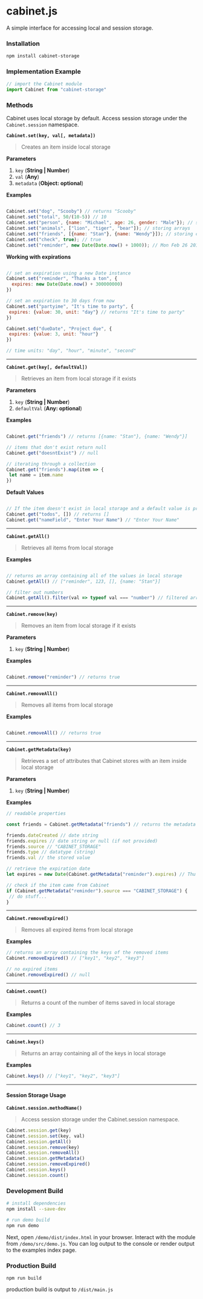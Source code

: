 # cabinet.js
A simple interface for accessing local and session storage.

### Installation
```bash
npm install cabinet-storage
```

### Implementation Example
```js
// import the Cabinet module
import Cabinet from "cabinet-storage"
```

### Methods

Cabinet uses local storage by default. Access session storage under the `Cabinet.session` namespace.

**```Cabinet.set(key, val[, metadata])```**

> Creates an item inside local storage

**Parameters**
1. `key` (**String | Number**)
2. `val` (**Any**)
3. `metadata` (**Object: optional**)

**Examples**

```js

Cabinet.set("dog", "Scooby") // returns "Scooby"
Cabinet.set("total", 50/(10-5)) // 10
Cabinet.set("person", {name: "Michael", age: 26, gender: "Male"}); // storing objects
Cabinet.set("animals", ["lion", "tiger", "bear"]); // storing arrays
Cabinet.set("friends", [{name: "Stan"}, {name: "Wendy"}]); // storing collection
Cabinet.set("check", true); // true
Cabinet.set("reminder", new Date(Date.now() + 1000)); // Mon Feb 26 2018 21:47:15 GMT-0800 (Pacific Standard Time)

```
**Working with expirations**

```js

// set an expiration using a new Date instance
Cabinet.set("reminder", "Thanks a ton", {
  expires: new Date(Date.now() + 300000000)
})

// set an expiration to 30 days from now
Cabinet.set("partyime", "It's time to party", {
 expires: {value: 30, unit: "day"} // returns "It's time to party"
})

Cabinet.set("dueDate", "Project due", {
 expires: {value: 3, unit: "hour"}
})

// time units: "day", "hour", "minute", "second"

```

- - -

**```Cabinet.get(key[, defaultVal])```**

> Retrieves an item from local storage if it exists

**Parameters**
1. `key` (**String | Number**)
2. `defaultVal` (**Any: optional**)

**Examples**

```js

Cabinet.get("friends") // returns [{name: "Stan"}, {name: "Wendy"}]

// items that don't exist return null
Cabinet.get("doesntExist") // null

// iterating through a collection
Cabinet.get("friends").map(item => {
 let name = item.name
})

```

**Default Values**

```js

// If the item doesn't exist in local storage and a default value is provided, Cabinet will call the set method
Cabinet.get("todos", []) // returns []
Cabinet.get("nameField", "Enter Your Name") // "Enter Your Name"

```

- - -

**```Cabinet.getAll()```**

> Retrieves all items from local storage

**Examples**

```js

// returns an array containing all of the values in local storage
Cabinet.getAll() // ["reminder", 123, [], {name: "Stan"}]

// filter out numbers
Cabinet.getAll().filter(val => typeof val === "number") // filtered array

```

- - -

**```Cabinet.remove(key)```**

> Removes an item from local storage if it exists

**Parameters**
1. `key` (**String | Number**)

**Examples**

```js

Cabinet.remove("reminder") // returns true

```

- - -

**```Cabinet.removeAll()```**

> Removes all items from local storage

**Examples**

```js

Cabinet.removeAll() // returns true

```

- - -

**```Cabinet.getMetadata(key)```**

> Retrieves a set of attributes that Cabinet stores with an item inside local storage

**Parameters**
1. `key` (**String | Number**)

**Examples**

```js
// readable properties

const friends = Cabinet.getMetadata("friends") // returns the metadata object {}

friends.dateCreated // date string
friends.expires // date string or null (if not provided)
friends.source // "CABINET_STORAGE"
friends.type // datatype (string)
friends.val // the stored value

// retrieve the expiration date
let expires = new Date(Cabinet.getMetadata("reminder").expires) // Thu Mar 08 2018 21:40:24 GMT-0800 (Pacific Standard Time)

// check if the item came from Cabinet
if (Cabinet.getMetadata("reminder").source === "CABINET_STORAGE") {
 // do stuff...
}
```

- - -

**```Cabinet.removeExpired()```**

> Removes all expired items from local storage

**Examples**

```js
// returns an array containing the keys of the removed items
Cabinet.removeExpired() // ["key1", "key2", "key3"]

// no expired items
Cabinet.removeExpired() // null
```

- - -

**```Cabinet.count()```**

> Returns a count of the number of items saved in local storage

**Examples**

```js
Cabinet.count() // 3
```

- - -

**```Cabinet.keys()```**

> Returns an array containing all of the keys in local storage

**Examples**

```js
Cabinet.keys() // ["key1", "key2", "key3"]
```

- - -

#### Session Storage Usage

**```Cabinet.session.methodName()```**

> Access session storage under the Cabinet.session namespace.

```js
Cabinet.session.get(key)
Cabinet.session.set(key, val)
Cabinet.session.getAll()
Cabinet.session.remove(key)
Cabinet.session.removeAll()
Cabinet.session.getMetadata()
Cabinet.session.removeExpired()
Cabinet.session.keys()
Cabinet.session.count()
```

### Development Build
```bash
# install dependencies
npm install --save-dev

# run demo build
npm run demo
```
Next, open `/demo/dist/index.html` in your browser.
Interact with the module from `/demo/src/demo.js`.  You can log output to the console or render output to the examples index page.

### Production Build
```
npm run build
```
production build is output to `/dist/main.js`